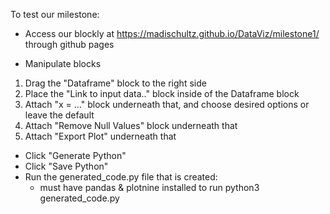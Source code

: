 To test our milestone: 

- Access our blockly at https://madischultz.github.io/DataViz/milestone1/ through github pages

- Manipulate blocks
1. Drag the "Dataframe" block to the right side
2. Place the "Link to input data.." block inside of the Dataframe block
3. Attach "x = ..." block underneath that, and choose desired options or leave the default
4. Attach "Remove Null Values" block underneath that
5. Attach "Export Plot" underneath that

- Click "Generate Python"
- Click "Save Python" 
- Run the generated_code.py file that is created:
    * must have pandas & plotnine installed to run
        python3 generated_code.py 

